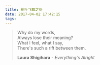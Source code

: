 ```yaml
---
title: 树叶飞舞之处
date: 2017-04-02 17:42:15
tags:
---
```


> Why do my words,\
> Always lose their meaning?\
> What I feel, what I say,\
> There's such a rift between them.
> 
>
> **Laura Shigihara** - *Everything's Alright*

